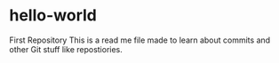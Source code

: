 hello-world
===========

First Repository
This is a read me file made to learn about commits and other Git stuff like repostiories.
